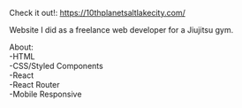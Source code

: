 Check it out!: https://10thplanetsaltlakecity.com/

Website I did as a freelance web developer for a Jiujitsu gym. 

About: <br/>
-HTML <br/>
-CSS/Styled Components <br/>
-React <br/>
-React Router <br/>
-Mobile Responsive <br/>
